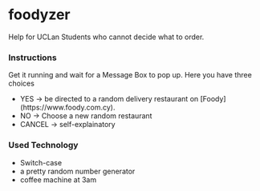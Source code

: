 # foodyzer
Help for UCLan Students who cannot decide what to order.

### Instructions
Get it running and wait for a Message Box to pop up. Here you have three choices

<ul>
  <li>YES -> be directed to a random delivery restaurant on [Foody](https://www.foody.com.cy).</li>
  <li>NO -> Choose a new random restaurant</li>
  <li>CANCEL -> self-explainatory</li>
 </ul>

### Used Technology
<ul>
  <li>Switch-case
  <li>a pretty random number generator
  <li>coffee machine at 3am
</ul>
